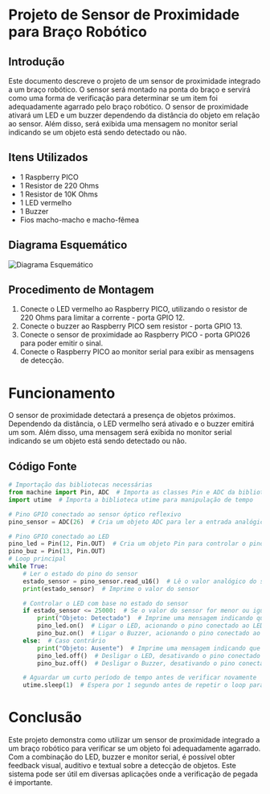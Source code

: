 # Projeto de Sensor de Proximidade para Braço Robótico

## Introdução

Este documento descreve o projeto de um sensor de proximidade integrado a um braço robótico. O sensor será montado na ponta do braço e servirá como uma forma de verificação para determinar se um item foi adequadamente agarrado pelo braço robótico. O sensor de proximidade ativará um LED e um buzzer dependendo da distância do objeto em relação ao sensor. Além disso, será exibida uma mensagem no monitor serial indicando se um objeto está sendo detectado ou não.

## Itens Utilizados

- 1 Raspberry PICO
- 1 Resistor de 220 Ohms
- 1 Resistor de 10K Ohms
- 1 LED vermelho
- 1 Buzzer
- Fios macho-macho e macho-fêmea

## Diagrama Esquemático

![Diagrama Esquemático](\img\desenho_esquematico.png)

## Procedimento de Montagem

1. Conecte o LED vermelho ao Raspberry PICO, utilizando o resistor de 220 Ohms para limitar a corrente - porta GPIO 12.
2. Conecte o buzzer ao Raspberry PICO sem resistor - porta  GPIO 13.
3. Conecte o sensor de proximidade ao Raspberry PICO - porta GPIO26 para poder emitir o sinal.
4. Conecte o Raspberry PICO ao monitor serial para exibir as mensagens de detecção.

# Funcionamento

O sensor de proximidade detectará a presença de objetos próximos. Dependendo da distância, o LED vermelho será ativado e o buzzer emitirá um som. Além disso, uma mensagem será exibida no monitor serial indicando se um objeto está sendo detectado ou não.


## Código Fonte

```python
# Importação das bibliotecas necessárias
from machine import Pin, ADC  # Importa as classes Pin e ADC da biblioteca machine para controle dos pinos e conversão analógico-digital
import utime  # Importa a biblioteca utime para manipulação de tempo

# Pino GPIO conectado ao sensor óptico reflexivo
pino_sensor = ADC(26)  # Cria um objeto ADC para ler a entrada analógica do pino GPIO 26, que está conectado ao sensor

# Pino GPIO conectado ao LED
pino_led = Pin(12, Pin.OUT)  # Cria um objeto Pin para controlar o pino GPIO 12 como saída, conectado ao LED
pino_buz = Pin(13, Pin.OUT)
# Loop principal
while True:
    # Ler o estado do pino do sensor
    estado_sensor = pino_sensor.read_u16()  # Lê o valor analógico do sensor e armazena em estado_sensor
    print(estado_sensor)  # Imprime o valor do sensor

    # Controlar o LED com base no estado do sensor
    if estado_sensor <= 25000:  # Se o valor do sensor for menor ou igual a 62000
        print("Objeto: Detectado")  # Imprime uma mensagem indicando que um objeto foi detectado
        pino_led.on()  # Ligar o LED, acionando o pino conectado ao LED
        pino_buz.on()  # Ligar o Buzzer, acionando o pino conectado ao Buzzer
    else:  # Caso contrário
        print("Objeto: Ausente")  # Imprime uma mensagem indicando que nenhum objeto foi detectado
        pino_led.off()  # Desligar o LED, desativando o pino conectado ao LED
        pino_buz.off()  # Desligar o Buzzer, desativando o pino conectado ao Buzzer 

    # Aguardar um curto período de tempo antes de verificar novamente
    utime.sleep(1)  # Espera por 1 segundo antes de repetir o loop para evitar leituras muito frequentes
```
# Conclusão

Este projeto demonstra como utilizar um sensor de proximidade integrado a um braço robótico para verificar se um objeto foi adequadamente agarrado. Com a combinação do LED, buzzer e monitor serial, é possível obter feedback visual, auditivo e textual sobre a detecção de objetos. Este sistema pode ser útil em diversas aplicações onde a verificação de pegada é importante.
